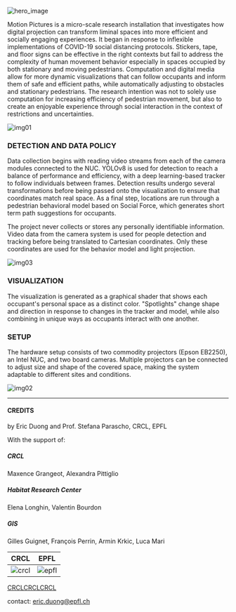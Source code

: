 ![hero_image](/images/hero.png)

Motion Pictures is a micro-scale research installation that investigates how digital projection can transform liminal spaces into more efficient and socially engaging experiences. It began in response to inflexible implementations of COVID-19 social distancing protocols. Stickers, tape, and floor signs can be effective in the right contexts but fail to address the complexity of human movement behavior especially in spaces occupied by both stationary and moving pedestrians. Computation and digital media allow for more dynamic visualizations that can follow occupants and inform them of safe and efficient paths, while automatically adjusting to obstacles and stationary pedestrians. The research intention was not to solely use computation for increasing efficiency of pedestrian movement, but also to create an enjoyable experience through social interaction in the context of restrictions and uncertainties. 

![img01](/images/Figure1.png)

### DETECTION AND DATA POLICY

Data collection begins with reading video streams from each of the camera modules connected to the NUC. YOLOv8 is used for detection to reach a balance of performance and efficiency, with a deep learning-based tracker to follow individuals between frames. Detection results undergo several transformations before being passed onto the visualization to ensure that coordinates match real space. As a final step, locations are run through a pedestrian behavioral model based on Social Force, which generates short term path suggestions for occupants.

The project never collects or stores any personally identifiable information. Video data from the camera system is used for people detection and tracking before being translated to Cartesian coordinates. Only these coordinates are used for the behavior model and light projection.

![img03](/images/Figure3.png)

### VISUALIZATION
The visualization is generated as a graphical shader that shows each occupant's personal space as a distinct color. "Spotlights" change shape and direction in response to changes in the tracker and model, while also combining in unique ways as occupants interact with one another.

### SETUP

The hardware setup consists of two commodity projectors (Epson EB2250), an Intel NUC, and two board cameras. Multiple projectors can be connected to adjust size and shape of the covered space, making the system adaptable to different sites and conditions. 

![img02](/images/Figure2.png)

--------------

#### CREDITS

by Eric Duong and Prof. Stefana Parascho, CRCL, EPFL

With the support of: 

##### CRCL
Maxence Grangeot, Alexandra Pittiglio
##### Habitat Research Center
Elena Longhin, Valentin Bourdon
##### GIS
Gilles Guignet, François Perrin, Armin Krkic, Luca Mari

| CRCL | EPFL |
| --- | --- |
| ![crcl](/images/crcl.svg) | ![epfl](https://upload.wikimedia.org/wikipedia/commons/f/f4/Logo_EPFL.svg) |

[CRCLCRCLCRCL](https://crclcrclcrcl.org/)


contact: [eric.duong@epfl.ch](mailto:eric.duong@epfl.ch)
